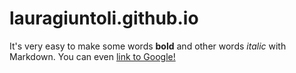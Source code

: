 # lauragiuntoli.github.io
It's very easy to make some words **bold** and other words *italic* with Markdown. You can even [link to Google!](http://google.com)
